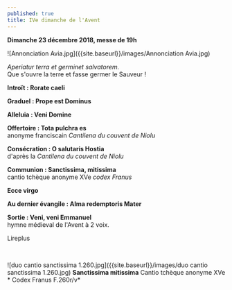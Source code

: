 ```yaml
---
published: true
title: IVe dimanche de l'Avent
---
```

**Dimanche 23 décembre 2018, messe de 19h**

![Annonciation Avia.jpg]({{site.baseurl}}/images/Annonciation Avia.jpg)


*Aperiatur terra et germinet salvatorem.*  
Que s'ouvre la terre et fasse germer le Sauveur !

**Introït : Rorate caeli**  

**Graduel : Prope est Dominus**

**Alleluia : Veni Domine**

**Offertoire : Tota pulchra es**  
anonyme franciscain *Cantilena du couvent de Niolu*

**Consécration : O salutaris Hostia**  
d'après la *Cantilena du couvent de Niolu*

**Communion : Sanctissima, mitissima**  
cantio tchèque anonyme XVe *codex Franus*

**Ecce virgo**

**Au dernier évangile : Alma redemptoris Mater**  

**Sortie : Veni, veni Emmanuel**  
hymne médieval de l'Avent à 2 voix.

Lireplus

&nbsp;

![duo cantio sanctissima 1.260.jpg]({{site.baseurl}}/images/duo cantio sanctissima 1.260.jpg)
**Sanctissima mitissima** Cantio tchèque anonyme XVe * Codex Franus F.260r/v*